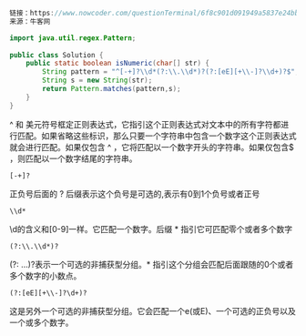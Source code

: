 ```java
链接：https://www.nowcoder.com/questionTerminal/6f8c901d091949a5837e24bb82a731f2?answerType=1&f=discussion
来源：牛客网

import java.util.regex.Pattern;
 
public class Solution {
    public static boolean isNumeric(char[] str) {
        String pattern = "^[-+]?\\d*(?:\\.\\d*)?(?:[eE][+\\-]?\\d+)?$";
        String s = new String(str);
        return Pattern.matches(pattern,s);
    }
}
```



 ^ 和 美元符号框定正则表达式，它指引这个正则表达式对文本中的所有字符都进行匹配。如果省略这些标识，那么只要一个字符串中包含一个数字这个正则表达式就会进行匹配。如果仅包含 ^ ，它将匹配以一个数字开头的字符串。如果仅包含$ ，则匹配以一个数字结尾的字符串。

```
[-+]?
```

正负号后面的 ? 后缀表示这个负号是可选的,表示有0到1个负号或者正号

```
\\d*
```

\d的含义和[0-9]一样。它匹配一个数字。后缀 * 指引它可匹配零个或者多个数字

```
(?:\\.\\d*)?
```

(?: …)?表示一个可选的非捕获型分组。* 指引这个分组会匹配后面跟随的0个或者多个数字的小数点。

```
(?:[eE][+\\-]?\d+)?
```

这是另外一个可选的非捕获型分组。它会匹配一个e(或E)、一个可选的正负号以及一个或多个数字。